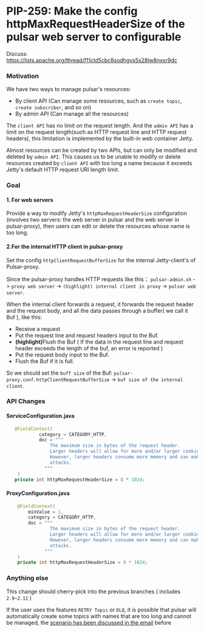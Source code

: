 # PIP-259: Make the config httpMaxRequestHeaderSize of the pulsar web server to configurable

Discuss: https://lists.apache.org/thread/f11cld5cbc8sodhgvs5s28lw8nxsr9dc

### Motivation

We have two ways to manage pulsar's resources:
- By client API (Can manage some resources, such as `create topic`, `create subscriber`, and so on)
- By admin API (Can manage all the resources)

The `client API` has no limit on the request length. And the `admin API` has a limit on the request length(such as HTTP request line and HTTP request headers), this limitation is implemented by the built-in web container Jetty.

Almost resources can be created by two APIs, but can only be modified and deleted by `admin API`. This causes us to be unable to modify or delete resources created by `client API` with too long a name because it exceeds Jetty's default HTTP request URI length limit.

### Goal

#### 1. For web servers
Provide a way to modify Jetty's `httpMaxRequestHeaderSize` configuration (involves two servers: the web server in pulsar and the web server in pulsar-proxy), then users can edit or delete the resources whose name is too long.

#### 2.For the internal HTTP client in pulsar-proxy
Set the config `httpClientRequestBufferSize` for the internal Jetty-client's of Pulsar-proxy.

Since the pulsar-proxy handles HTTP requests like this： `pulsar-admin.sh` -> `proxy web server` -> `(highlight) internal client in proxy` -> `pulsar web server`.

When the internal client forwards a request, it forwards the request header and the request body, and all the data passes through a buffer( we call it Buf ), like this:
- Receive a request
- Put the request line and request headers input to the Buf.
- <strong>(highlight)</strong>Flush the Buf ( If the data in the request line and request header exceeds the length of the buf, an error is reported )
- Put the request body input to the Buf.
- Flush the Buf if it is full.

So we should set the `buff size` of the Buf: `pulsar-proxy.conf.httpClientRequestBufferSize` -> `buf size of the internal client`.

### API Changes

#### ServiceConfiguration.java
```java
   @FieldContext(
            category = CATEGORY_HTTP,
            doc = """
                The maximum size in bytes of the request header.
                Larger headers will allow for more and/or larger cookies plus larger form content encoded in a URL.
                However, larger headers consume more memory and can make a server more vulnerable to denial of service
                attacks.
              """
    )
   private int httpMaxRequestHeaderSize = 8 * 1024;
```

#### ProxyConfiguration.java

```java
    @FieldContext(
        minValue = 1,
        category = CATEGORY_HTTP,
        doc = """
                The maximum size in bytes of the request header.
                Larger headers will allow for more and/or larger cookies plus larger form content encoded in a URL.
                However, larger headers consume more memory and can make a server more vulnerable to denial of service
                attacks.
              """
    )
    private int httpMaxRequestHeaderSize = 8 * 1024;
```

### Anything else

This change should cherry-pick into the previous branches ( includes `2.9~2.11` )

If the user uses the features `RETRY Topic` or `DLQ`, it is possible that pulsar will automatically create some topics with names that are too long and cannot be managed, the [scenario has been discussed in the email](https://lists.apache.org/thread/q1m23ckyy10wvtzy65v8bwqwnh7r0gc8) before
